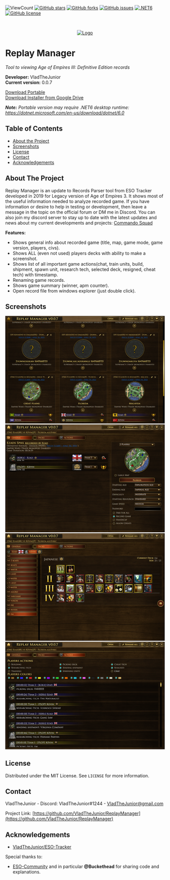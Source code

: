 ![ViewCount](https://views.whatilearened.today/views/github/VladTheJunior/ReplayManager.svg)
[![GitHub stars](https://img.shields.io/github/stars/VladTheJunior/ReplayManager)](https://github.com/VladTheJunior/ReplayManager/stargazers)
[![GitHub forks](https://img.shields.io/github/forks/VladTheJunior/ReplayManager)](https://github.com/VladTheJunior/ReplayManager/network)
[![GitHub issues](https://img.shields.io/github/issues/VladTheJunior/ReplayManager)](https://github.com/VladTheJunior/ReplayManager/issues)
[![.NET6](https://github.com/VladTheJunior/ReplayManager/actions/workflows/dotnet6.yml/badge.svg)](https://github.com/VladTheJunior/ReplayManager/actions/workflows/dotnet6.yml)
[![GitHub license](https://img.shields.io/github/license/VladTheJunior/ReplayManager)](https://github.com/VladTheJunior/ReplayManager/blob/master/LICENSE)
<!-- PROJECT LOGO -->
<br />
<p align="center">
  <a href="https://github.com/VladTheJunior/ReplayManager">
    <img src="ReplayManager/game-age3.ico" alt="Logo">
  </a>
</p>

# Replay Manager

*Tool to viewing Age of Empires III: Definitive Edition records*

**Developer:** VladTheJunior<br />
**Current version:** 0.0.7<br />

[Download Portable](https://github.com/VladTheJunior/ReplayManager/releases/latest/download/ReplayManager.zip)<br />
[Download Installer from Google Drive](https://drive.google.com/file/d/15GlOxKEG6vF7SpnkkswF-y7cW-Ftc0H9/view?usp=sharing)<br />

*__Note:__ Portable version may require .NET6 desktop runtime: https://dotnet.microsoft.com/en-us/download/dotnet/6.0*

## Table of Contents

* [About the Project](#about-the-project)
* [Screenshots](#screenshots)
* [License](#license)
* [Contact](#contact)
* [Acknowledgements](#acknowledgements)

<!-- ABOUT THE PROJECT -->
## About The Project

Replay Manager is an update to Records Parser tool from ESO Tracker developed in 2019 for Legacy version of Age of Empires 3. It shows most of the useful information needed to analyze recorded game. 
If you have information or desire to help in testing or development, then leave a message in the topic on the official forum or DM me in Discord.
You can also join my discord server to stay up to date with the latest updates and news about my current developments and projects: [Commando Squad](https://discord.gg/egcZRKgj4q)

**Features:**
* Shows general info about recorded game (title, map, game mode, game version, players, civs).
* Shows ALL (even not used) players decks with ability to make a screenshot.
* Shows list of all important game actions(chat, train units, build, shipment, spawn unit, research tech, selected deck, resigned, cheat tech) with timestamp.
* Renaming game records.
* Shows game summary (winner, apm counter).
* Open record file from windows explorer (just double click).

## Screenshots

![](Images/1.png)
![](Images/2.png)
![](Images/3.png)
![](Images/4.png)

<!-- LICENSE -->
## License

Distributed under the MIT License. See `LICENSE` for more information.



<!-- CONTACT -->
## Contact

VladTheJunior - Discord: VladTheJunior#1244 - VladTheJunior@gmail.com

Project Link: [https://github.com/VladTheJunior/ReplayManager](https://github.com/VladTheJunior/ReplayManager)



<!-- ACKNOWLEDGEMENTS -->
## Acknowledgements
* [VladTheJunior/ESO-Tracker](https://github.com/VladTheJunior/ESO-Tracker)

Special thanks to:
* [ESO-Community](https://eso-community.net/) and in particular **@Buckethead** for sharing code and explanations.
